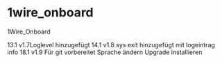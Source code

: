 # 1wire_onboard
1Wire_Onboard


13.1  v1.7Loglevel hinzugefügt
14.1  v1.8 sys exit hinzugefügt mit logeintrag info
18.1 v1.9 Für git vorbereitet
Sprache ändern
Upgrade installieren
